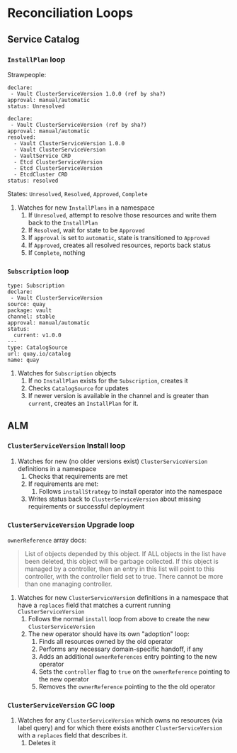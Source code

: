 # Reconciliation Loops

## Service Catalog

### `InstallPlan` loop

Strawpeople:

```
declare:
 - Vault ClusterServiceVersion 1.0.0 (ref by sha?)
approval: manual/automatic
status: Unresolved
```

```
declare:
 - Vault ClusterServiceVersion (ref by sha?)
approval: manual/automatic
resolved:
  - Vault ClusterServiceVersion 1.0.0
  - Vault ClusterServiceVersion
  - VaultService CRD
  - Etcd ClusterServiceVersion
  - Etcd ClusterServiceVersion
  - EtcdCluster CRD
status: resolved
```

States: `Unresolved`, `Resolved`, `Approved`, `Complete`

1. Watches for new `InstallPlans` in a namespace
    1. If `Unresolved`, attempt to resolve those resources and write them back to the `InstallPlan`
    1. If `Resolved`, wait for state to be `Approved`
      1. If `approval` is set to `automatic`, state is transitioned to `Approved`
    1. If `Approved`, creates all resolved resources, reports back status
    1. If `Complete`, nothing

### `Subscription` loop

```
type: Subscription
declare:
 - Vault ClusterServiceVersion
source: quay
package: vault
channel: stable
approval: manual/automatic
status:
  current: v1.0.0
---
type: CatalogSource
url: quay.io/catalog
name: quay
```

1. Watches for `Subscription` objects
   1. If no `InstallPlan` exists for the `Subscription`, creates it
   1. Checks `CatalogSource` for updates
     1. If newer version is available in the channel and is greater than `current`, creates an `InstallPlan` for it.

## ALM

### `ClusterServiceVersion` Install loop
1. Watches for new (no older versions exist) `ClusterServiceVersion` definitions in a namespace
    1. Checks that requirements are met
    1. If requirements are met:
        1. Follows `installStrategy` to install operator into the namespace
    1. Writes status back to `ClusterServiceVersion` about missing requirements or successful deployment


### `ClusterServiceVersion` Upgrade loop

`ownerReference` array docs:
> List of objects depended by this object. If ALL objects in the list have been deleted, this object will be garbage collected. If this object is managed by a controller, then an entry in this list will point to this controller, with the controller field set to true. There cannot be more than one managing controller.

1. Watches for new `ClusterServiceVersion` definitions in a namespace that have a `replaces` field that matches a current running `ClusterServiceVersion`
    1. Follows the normal `install` loop from above to create the new `ClusterServiceVersion`
    1. The new operator should have its own "adoption" loop:
        1. Finds all resources owned by the old operator
        1. Performs any necessary domain-specific handoff, if any
        1. Adds an additional `ownerReferences` entry pointing to the new operator
        1. Sets the `controller` flag to `true` on the `ownerReference` pointing to the new operator
        1. Removes the `ownerReference` pointing to the the old operator

### `ClusterServiceVersion` GC loop

1. Watches for any `ClusterServiceVersion` which owns no resources (via label query) and for which there exists another `ClusterServiceVersion` with a `replaces` field that describes it.
    1. Deletes it
